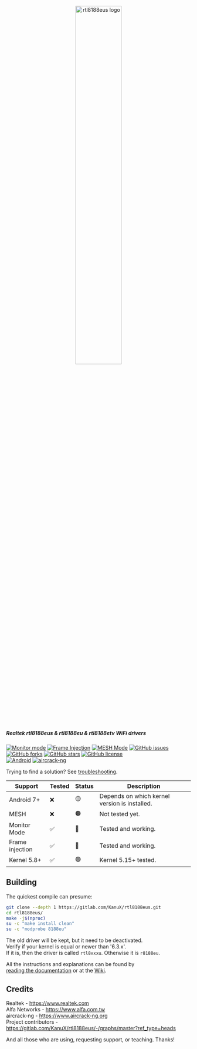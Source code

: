 <p align="center">
<img src="./.media/rtl8188eus_logo.png" alt="rtl8188eus logo" width="50%"/>
</p>

##### Realtek rtl8188eus &amp; rtl8188eu &amp; rtl8188etv WiFi drivers

[![Monitor mode](https://img.shields.io/badge/monitor%20mode-supported-brightgreen.svg)](#)
[![Frame Injection](https://img.shields.io/badge/frame%20injection-supported-brightgreen.svg)](#)
[![MESH Mode](https://img.shields.io/badge/mesh%20mode-supported-brightgreen.svg)](#)
[![GitHub issues](https://img.shields.io/github/issues/KanuX-14/rtl8188eus.svg)](https://gitlab.com/KanuX/rtl8188eus/-/issues)
[![GitHub forks](https://img.shields.io/github/forks/KanuX-14/rtl8188eus.svg)](https://gitlab.com/KanuX/rtl8188eus/-/forks)
[![GitHub stars](https://img.shields.io/github/stars/KanuX-14/rtl8188eus.svg)](https://gitlab.com/KanuX/rtl8188eus/-/starrers)
[![GitHub license](https://img.shields.io/badge/License-GPL--2.0-informational)](https://gitlab.com/KanuX/rtl8188eus/-/blob/master/LICENSE)<br>
[![Android](https://img.shields.io/badge/android%20(8)-supported-brightgreen.svg)](#)
[![aircrack-ng](https://img.shields.io/badge/aircrack--ng-supported-blue.svg)](#)

Trying to find a solution? See [troubleshooting](./docs/TROUBLESHOOTING.md).

|   Support         |   Tested  |   Status  |   Description                                     |
|-------------------|-----------|-----------|---------------------------------------------------|
|   Android 7+      |   ❌      |   🟡      |   Depends on which kernel version is installed.   |
|   MESH            |   ❌      |   🟠      |   Not tested yet.                                 |
|   Monitor Mode    |   ✅      |   🔵      |   Tested and working.                             |
|   Frame injection |   ✅      |   🔵      |   Tested and working.                             |
|   Kernel 5.8+     |   ✅      |   🟢      |   Kernel 5.15+ tested.                            |

Building
--------

The quickest compile can presume:
```sh
git clone --depth 1 https://gitlab.com/KanuX/rtl8188eus.git
cd rtl8188eus/
make -j$(nproc)
su -c "make install clean"
su -c "modprobe 8188eu"
```

The old driver will be kept, but it need to be deactivated.<br>
Verify if your kernel is equal or newer than '6.3.x'.<br>
If it is, then the driver is called `rtl8xxxu`. Otherwise it is `r8188eu`.

All the instructions and explanations can be found by<br>
[reading the documentation](./docs/BUILDING.md) or at the [Wiki](https://gitlab.com/KanuX/rtl8188eus/-/wikis/home).

Credits
-------

Realtek       - https://www.realtek.com<br>
Alfa Networks - https://www.alfa.com.tw<br>
aircrack-ng  - https://www.aircrack-ng.org<br>
Project contributors - https://gitlab.com/KanuX/rtl8188eus/-/graphs/master?ref_type=heads<br>

And all those who are using, requesting support, or teaching. Thanks!<br>
